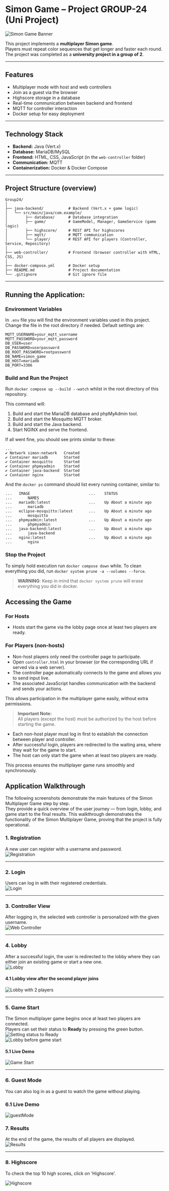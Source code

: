 # Simon Game – Project GROUP-24 (Uni Project)

![Simon Game Banner](./simon.jpeg)

This project implements a **multiplayer Simon game**.  
Players must repeat color sequences that get longer and faster each round.  
The project was completed as a **university project in a group of 2**.

---

## Features

- Multiplayer mode with host and web controllers
- Join as a guest via the browser
- Highscore storage in a database
- Real-time communication between backend and frontend
- MQTT for controller interaction
- Docker setup for easy deployment

---

## Technology Stack

- **Backend:** Java (Vert.x)
- **Database:** MariaDB/MySQL
- **Frontend:** HTML, CSS, JavaScript (in the `web-controller` folder)
- **Communication:** MQTT
- **Containerization:** Docker & Docker Compose

---

## Project Structure (overview)

```plaintext
Group24/
│
├── java-backend/           # Backend (Vert.x + game logic)
│   └── src/main/java/com.example/
│        ├── database/      # Database integration
│        ├── game/          # GameModel, Manager, GameService (game logic)
│        ├── highscore/     # REST API for highscores
│        ├── mqtt/          # MQTT communication
│        └── player/        # REST API for players (Controller, Service, Repository)
│
├── web-controller/         # Frontend (browser controller with HTML, CSS, JS)
│
├── docker-compose.yml      # Docker setup
├── README.md               # Project documentation
└── .gitignore              # Git ignore file

```
---


## Running the Application:

### Environment Variables

In `.env` file you will find the environment variables used in this project. Change the file in the root directory if needed. Default settings are:

```
MQTT_USERNAME=your_mqtt_username
MQTT_PASSWORD=your_mqtt_password
DB_USER=user
DB_PASSWORD=userpassword
DB_ROOT_PASSWORD=rootpassword
DB_NAME=simon_game
DB_HOST=mariadb
DB_PORT=3306
```

### Build and Run the Project

Run `docker compose up --build --watch` whilst in the root directory of this repository.

This command will:

1. Build and start the MariaDB database and phpMyAdmin tool.
2. Build and start the Mosquitto MQTT broker.
3. Build and start the Java backend.
4. Start NGINX and serve the frontend.

If all went fine, you should see prints similar to these:

```
...
✔ Network simon-network   Created
✔ Container mariadb       Started
✔ Container mosquitto     Started
✔ Container phpmyadmin    Started
✔ Container java-backend  Started
✔ Container nginx         Started
```


And the `docker ps` command should list every running container, similar to:

```
...   IMAGE                          ...    STATUS                  ...       NAMES
...   mariadb:latest                 ...    Up About a minute ago   ...       mariadb
...   eclipse-mosquitto:latest       ...    Up About a minute ago   ...       mosquitto
...   phpmyadmin:latest              ...    Up About a minute ago   ...       phpmyadmin
...   java-backend:latest            ...    Up About a minute ago   ...       java-backend
...   nginx:latest                   ...    Up About a minute ago   ...       nginx
```

### Stop the Project

To simply hold execution run `docker compose down` while.
To clean everything you did, run `docker system prune -a --volumes --force`.

> **WARNING**: Keep in mind that `docker system prune` will erase everything you did in docker.

## Accessing the Game

### For Hosts

- Hosts start the game via the lobby page once at least two players are ready.

### For Players (non-hosts)

- Non-host players only need the controller page to participate.
- Open `controller.html` in your browser (or the corresponding URL if served via a web server).
- The controller page automatically connects to the game and allows you to send input live.
- The associated JavaScript handles communication with the backend and sends your actions.

This allows participation in the multiplayer game easily, without extra permissions.

> **Important Note:**  
> All players (except the host) must be authorized by the host before starting the game.

- Each non-host player must log in first to establish the connection between player and controller.
- After successful login, players are redirected to the waiting area, where they wait for the game to start.
- The host can only start the game when at least two players are ready.

This process ensures the multiplayer game runs smoothly and synchronously.

## Application Walkthrough

The following screenshots demonstrate the main features of the Simon Multiplayer Game step by step.  
They provide a quick overview of the user journey — from login, lobby, and game start to the final results.
This walkthrough demonstrates the functionality of the Simon Multiplayer Game, proving that the project is fully operational.

### 1. Registration
A new user can register with a username and password.  
![Registration](doc/images/reg.jpeg)

---
### 2. Login
Users can log in with their registered credentials.  
![Login](doc/images/login.jpeg)

---

### 3. Controller View
After logging in, the selected web controller is personalized with the given username.  
![Web Controller](doc/images/web_controller.jpeg)

---

### 4. Lobby
After a successful login, the user is redirected to the lobby where they can either join an existing game or start a new one.  
![Lobby](doc/images/lobby.jpeg)

#### 4.1 Lobby view after the second player joins
![Lobby with 2 players](doc/images/lobby2.jpeg)

---

### 5. Game Start
The Simon multiplayer game begins once at least two players are connected.  
Players can set their status to **Ready** by pressing the green button.
![Setting status to Ready](doc/images/toReady.jpeg)  
![Lobby before game start](doc/images/lobby3.jpeg)
#### 5.1 Live Demo
![Game Start](doc/images/output.gif)

---


### 6. Guest Mode
You can also log in as a guest to watch the game without playing.
### 6.1 Live Demo
![guestMode](doc/images/guestMode.gif)


### 7. Results
At the end of the game, the results of all players are displayed.  
![Results](doc/images/results.jpeg)

---

### 8. Highscore
To check the top 10 high scores, click on 'Highscore'.

![Highscore](doc/images/highscore.jpeg)